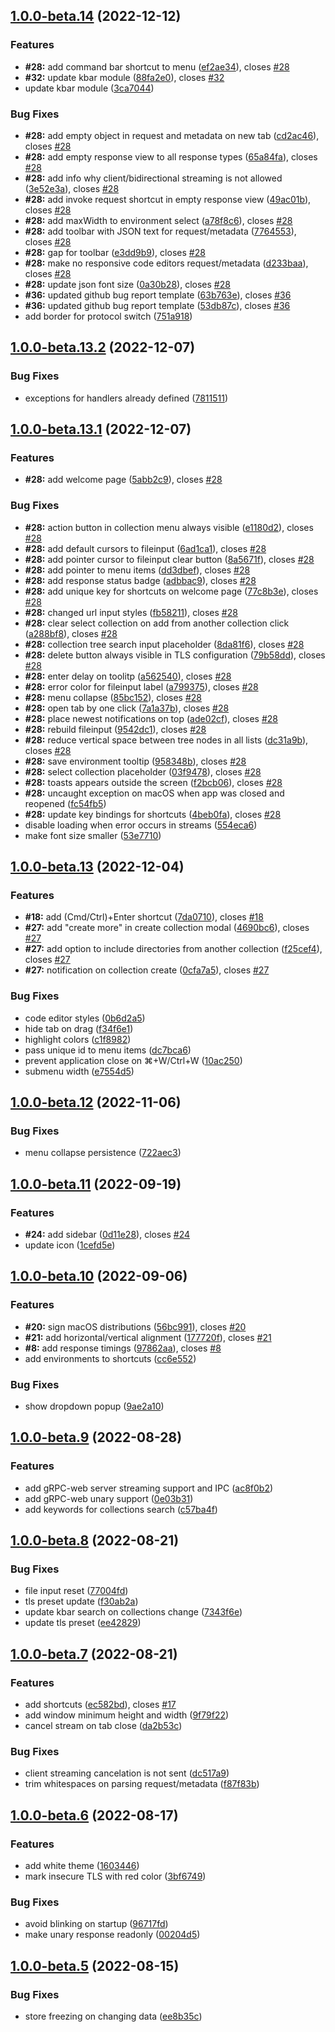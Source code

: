 

## [1.0.0-beta.14](https://github.com/getezy/ezy/compare/v1.0.0-beta.13.2...v1.0.0-beta.14) (2022-12-12)


### Features

* **#28:** add command bar shortcut to menu ([ef2ae34](https://github.com/getezy/ezy/commit/ef2ae343f43b40f424fc6352b53be8290d4f6c0c)), closes [#28](https://github.com/getezy/ezy/issues/28)
* **#32:** update kbar module ([88fa2e0](https://github.com/getezy/ezy/commit/88fa2e0eabfffc76bd7a8138dce51eaed5a0c001)), closes [#32](https://github.com/getezy/ezy/issues/32)
* update kbar module ([3ca7044](https://github.com/getezy/ezy/commit/3ca7044d6ab48625a56aed0ff88cb36a3219d127))


### Bug Fixes

* **#28:** add empty object in request and metadata on new tab ([cd2ac46](https://github.com/getezy/ezy/commit/cd2ac46c1454bd79a9ca6b2ac41e7241a214939e)), closes [#28](https://github.com/getezy/ezy/issues/28)
* **#28:** add empty response view to all response types ([65a84fa](https://github.com/getezy/ezy/commit/65a84fa32a30ef3564f656d5cb745bede20b2211)), closes [#28](https://github.com/getezy/ezy/issues/28)
* **#28:** add info why client/bidirectional streaming is not allowed ([3e52e3a](https://github.com/getezy/ezy/commit/3e52e3aba4cbb4828d08c9239c2a09696e74c572)), closes [#28](https://github.com/getezy/ezy/issues/28)
* **#28:** add invoke request shortcut in empty response view ([49ac01b](https://github.com/getezy/ezy/commit/49ac01b1245df863009d342041512d26f0b4e855)), closes [#28](https://github.com/getezy/ezy/issues/28)
* **#28:** add maxWidth to environment select ([a78f8c6](https://github.com/getezy/ezy/commit/a78f8c6bb4baebe245ec4f2fac232285ebf24cf5)), closes [#28](https://github.com/getezy/ezy/issues/28)
* **#28:** add toolbar with JSON text for request/metadata ([7764553](https://github.com/getezy/ezy/commit/7764553832d63efc390e1fb3f8fcc7fb5a0591ba)), closes [#28](https://github.com/getezy/ezy/issues/28)
* **#28:** gap for toolbar ([e3dd9b9](https://github.com/getezy/ezy/commit/e3dd9b94a0032a9093214a8ac99ae0a72d94dc0d)), closes [#28](https://github.com/getezy/ezy/issues/28)
* **#28:** make no responsive code editors request/metadata ([d233baa](https://github.com/getezy/ezy/commit/d233baa051c346e68d5c8d9f49e5092b939fb3a0)), closes [#28](https://github.com/getezy/ezy/issues/28)
* **#28:** update json font size ([0a30b28](https://github.com/getezy/ezy/commit/0a30b2816be97d1083d688b5e3080c902abe74fa)), closes [#28](https://github.com/getezy/ezy/issues/28)
* **#36:** updated github bug report template ([63b763e](https://github.com/getezy/ezy/commit/63b763eef5118b6c9b83717457bd5c65d0ecf0b2)), closes [#36](https://github.com/getezy/ezy/issues/36)
* **#36:** updated github bug report template ([53db87c](https://github.com/getezy/ezy/commit/53db87cb093869f3dfa37bc6b4bea1c4c5e18db9)), closes [#36](https://github.com/getezy/ezy/issues/36)
* add border for protocol switch ([751a918](https://github.com/getezy/ezy/commit/751a918bb4beb91e15fcea7a266d0f13ef0e97b1))

## [1.0.0-beta.13.2](https://github.com/getezy/ezy/compare/v1.0.0-beta.13.1...v1.0.0-beta.13.2) (2022-12-07)


### Bug Fixes

* exceptions for handlers already defined ([7811511](https://github.com/getezy/ezy/commit/781151101f55d3bf998c37c2c3dc59ba1c275a8a))

## [1.0.0-beta.13.1](https://github.com/getezy/ezy/compare/v1.0.0-beta.13...v1.0.0-beta.13.1) (2022-12-07)


### Features

* **#28:** add welcome page ([5abb2c9](https://github.com/getezy/ezy/commit/5abb2c9daf0408e1690ea3beccd696188a76b50d)), closes [#28](https://github.com/getezy/ezy/issues/28)


### Bug Fixes

* **#28:** action button in collection menu always visible ([e1180d2](https://github.com/getezy/ezy/commit/e1180d2c7e64496d68d17e5dddd2f62491ebb6c3)), closes [#28](https://github.com/getezy/ezy/issues/28)
* **#28:** add default cursors to fileinput ([6ad1ca1](https://github.com/getezy/ezy/commit/6ad1ca1eac602443dda15ae68829687cad2d8cfa)), closes [#28](https://github.com/getezy/ezy/issues/28)
* **#28:** add pointer cursor to fileinput clear button ([8a5671f](https://github.com/getezy/ezy/commit/8a5671fa59b379fd57f1b00e47d6d454a0b4a956)), closes [#28](https://github.com/getezy/ezy/issues/28)
* **#28:** add pointer to menu items ([dd3dbef](https://github.com/getezy/ezy/commit/dd3dbef35b337dc152b280ef1d47505834578a6c)), closes [#28](https://github.com/getezy/ezy/issues/28)
* **#28:** add response status badge ([adbbac9](https://github.com/getezy/ezy/commit/adbbac95e40b085d7b9bff0635e4392eede143b0)), closes [#28](https://github.com/getezy/ezy/issues/28)
* **#28:** add unique key for shortcuts on welcome page ([77c8b3e](https://github.com/getezy/ezy/commit/77c8b3e615035db5e7f62158e3f424add0d3b354)), closes [#28](https://github.com/getezy/ezy/issues/28)
* **#28:** changed url input styles ([fb58211](https://github.com/getezy/ezy/commit/fb5821106deefa6abd3f039985c601622710a7c5)), closes [#28](https://github.com/getezy/ezy/issues/28)
* **#28:** clear select collection on add from another collection click ([a288bf8](https://github.com/getezy/ezy/commit/a288bf8673f706c10070e9b866592aab10f41699)), closes [#28](https://github.com/getezy/ezy/issues/28)
* **#28:** collection tree search input placeholder ([8da81f6](https://github.com/getezy/ezy/commit/8da81f602fb868d819f8b1e86992772b18c0e371)), closes [#28](https://github.com/getezy/ezy/issues/28)
* **#28:** delete button always visible in TLS configuration ([79b58dd](https://github.com/getezy/ezy/commit/79b58ddf2419bcbb194942797a99e42988a95fc3)), closes [#28](https://github.com/getezy/ezy/issues/28)
* **#28:** enter delay on toolitp ([a562540](https://github.com/getezy/ezy/commit/a562540028d9003290865eca62b7cbff90da5603)), closes [#28](https://github.com/getezy/ezy/issues/28)
* **#28:** error color for fileinput label ([a799375](https://github.com/getezy/ezy/commit/a7993751ce37b0c3b2ef95f79a8c379a4fd1bc95)), closes [#28](https://github.com/getezy/ezy/issues/28)
* **#28:** menu collapse ([85bc152](https://github.com/getezy/ezy/commit/85bc152ecd14693743c6b4794bf2a25c7eec10eb)), closes [#28](https://github.com/getezy/ezy/issues/28)
* **#28:** open tab by one click ([7a1a37b](https://github.com/getezy/ezy/commit/7a1a37b1510fd8e120d094723228a5f256a616dc)), closes [#28](https://github.com/getezy/ezy/issues/28)
* **#28:** place newest notifications on top ([ade02cf](https://github.com/getezy/ezy/commit/ade02cf05c29581d83d7eea05d9b81e9596afd3a)), closes [#28](https://github.com/getezy/ezy/issues/28)
* **#28:** rebuild fileinput ([9542dc1](https://github.com/getezy/ezy/commit/9542dc1acc4623167b1edd5eb89e5c03ae7a28ea)), closes [#28](https://github.com/getezy/ezy/issues/28)
* **#28:** reduce vertical space between tree nodes in all lists ([dc31a9b](https://github.com/getezy/ezy/commit/dc31a9bb73f0d05981e2476fe80d389578e85b4c)), closes [#28](https://github.com/getezy/ezy/issues/28)
* **#28:** save environment tooltip ([958348b](https://github.com/getezy/ezy/commit/958348ba336fc30ad3fc2ce15112a7894505cdc3)), closes [#28](https://github.com/getezy/ezy/issues/28)
* **#28:** select collection placeholder ([03f9478](https://github.com/getezy/ezy/commit/03f9478a3ba00c9382ed1875d8fd928bd491de27)), closes [#28](https://github.com/getezy/ezy/issues/28)
* **#28:** toasts appears outside the screen ([f2bcb06](https://github.com/getezy/ezy/commit/f2bcb061ffc7d889859e4956969bda2fc1c78bec)), closes [#28](https://github.com/getezy/ezy/issues/28)
* **#28:** uncaught exception on macOS when app was closed and reopened ([fc54fb5](https://github.com/getezy/ezy/commit/fc54fb59e53517a6b899defe8dd3fdf01d80b49a))
* **#28:** update key bindings for shortcuts ([4beb0fa](https://github.com/getezy/ezy/commit/4beb0fa9d080cec3eb01543107d13a0303a1e178)), closes [#28](https://github.com/getezy/ezy/issues/28)
* disable loading when error occurs in streams ([554eca6](https://github.com/getezy/ezy/commit/554eca6fa98ddb7570b00370b503d6a3da738069))
* make font size smaller ([53e7710](https://github.com/getezy/ezy/commit/53e7710e966ed8193531ce6fbd6b34b64b0017db))

## [1.0.0-beta.13](https://github.com/getezy/ezy/compare/v1.0.0-beta.12...v1.0.0-beta.13) (2022-12-04)


### Features

* **#18:** add (Cmd/Ctrl)+Enter shortcut ([7da0710](https://github.com/getezy/ezy/commit/7da071049b9b0b6453c3769c585e99dcb128dafe)), closes [#18](https://github.com/getezy/ezy/issues/18)
* **#27:** add "create more" in create collection modal ([4690bc6](https://github.com/getezy/ezy/commit/4690bc62d9448acc8902d6baf31f35a2b3282939)), closes [#27](https://github.com/getezy/ezy/issues/27)
* **#27:** add option to include directories from another collection ([f25cef4](https://github.com/getezy/ezy/commit/f25cef4d452fff06a7134811fccb997c0792d6a5)), closes [#27](https://github.com/getezy/ezy/issues/27)
* **#27:** notification on collection create ([0cfa7a5](https://github.com/getezy/ezy/commit/0cfa7a5c78e403a95699be2b3daef907127e2cbb)), closes [#27](https://github.com/getezy/ezy/issues/27)


### Bug Fixes

* code editor styles ([0b6d2a5](https://github.com/getezy/ezy/commit/0b6d2a552454c39d5d12436dbbd51c4e7d86e888))
* hide tab on drag ([f34f6e1](https://github.com/getezy/ezy/commit/f34f6e1b749afea4de8378774bb4e4ff58bfdb8c))
* highlight colors ([c1f8982](https://github.com/getezy/ezy/commit/c1f8982e47668e50a48bfdd25f76a5b38a69ce6c))
* pass unique id to menu items ([dc7bca6](https://github.com/getezy/ezy/commit/dc7bca687240335e5a811b26b0b6df094a230ef6))
* prevent application close on ⌘+W/Ctrl+W ([10ac250](https://github.com/getezy/ezy/commit/10ac250a2c360aa7c24c01cd56c78045c115fd2e))
* submenu width ([e7554d5](https://github.com/getezy/ezy/commit/e7554d5a44831411fa79e69a628d1f8e704e7736))

## [1.0.0-beta.12](https://github.com/getezy/ezy/compare/v1.0.0-beta.11...v1.0.0-beta.12) (2022-11-06)


### Bug Fixes

* menu collapse persistence ([722aec3](https://github.com/getezy/ezy/commit/722aec3a879b60a05f889872ac78bfcdbb478672))

## [1.0.0-beta.11](https://github.com/getezy/ezy/compare/v1.0.0-beta.10...v1.0.0-beta.11) (2022-09-19)


### Features

* **#24:** add sidebar ([0d11e28](https://github.com/getezy/ezy/commit/0d11e284e1e247b56d6ba79a30a7c4be4511faa4)), closes [#24](https://github.com/getezy/ezy/issues/24)
* update icon ([1cefd5e](https://github.com/getezy/ezy/commit/1cefd5e53600e9c225ef6f45e1e8e38c6a3d3655))

## [1.0.0-beta.10](https://github.com/getezy/ezy/compare/v1.0.0-beta.9...v1.0.0-beta.10) (2022-09-06)


### Features

* **#20:** sign macOS distributions ([56bc991](https://github.com/getezy/ezy/commit/56bc991e2907b20bae5b5c1561f5d5fb08458dc2)), closes [#20](https://github.com/getezy/ezy/issues/20)
* **#21:** add horizontal/vertical alignment ([177720f](https://github.com/getezy/ezy/commit/177720f8c2ac874e2acf15dd700a5d9ad056a2d5)), closes [#21](https://github.com/getezy/ezy/issues/21)
* **#8:** add response timings ([97862aa](https://github.com/getezy/ezy/commit/97862aa2dff53c425502f4f5b27beaa10975ef26)), closes [#8](https://github.com/getezy/ezy/issues/8)
* add environments to shortcuts ([cc6e552](https://github.com/getezy/ezy/commit/cc6e5521b5447f1a75d0fb0fe3ddff3dd8c68d1e))


### Bug Fixes

* show dropdown popup ([9ae2a10](https://github.com/getezy/ezy/commit/9ae2a104f20f079468d651d57ae926248fd4344a))

## [1.0.0-beta.9](https://github.com/getezy/ezy/compare/v1.0.0-beta.8...v1.0.0-beta.9) (2022-08-28)


### Features

* add gRPC-web server streaming support and IPC ([ac8f0b2](https://github.com/getezy/ezy/commit/ac8f0b26d25fcc824792d79ede4bfc987c4c24ac))
* add gRPC-web unary support ([0e03b31](https://github.com/getezy/ezy/commit/0e03b31e35f72b8376346e4602591bfa01157955))
* add keywords for collections search ([c57ba4f](https://github.com/getezy/ezy/commit/c57ba4f8e02d5662d4a0f1d1bd7f720185196e56))

## [1.0.0-beta.8](https://github.com/getezy/ezy/compare/v1.0.0-beta.7...v1.0.0-beta.8) (2022-08-21)


### Bug Fixes

* file input reset ([77004fd](https://github.com/getezy/ezy/commit/77004fd2c2a47653b605666378fb8333783d35d0))
* tls preset update ([f30ab2a](https://github.com/getezy/ezy/commit/f30ab2a15a03e11b5a7ad6769dcf3d5d0c993c84))
* update kbar search on collections change ([7343f6e](https://github.com/getezy/ezy/commit/7343f6e1faac8055d3a8a633146348ba9ecefac2))
* update tls preset ([ee42829](https://github.com/getezy/ezy/commit/ee4282994532e8703b4a319930dfe92e912f2ce9))

## [1.0.0-beta.7](https://github.com/getezy/ezy/compare/v1.0.0-beta.6...v1.0.0-beta.7) (2022-08-21)


### Features

* add shortcuts ([ec582bd](https://github.com/getezy/ezy/commit/ec582bd1eb1d02e77b94e5b67157d6786fb581eb)), closes [#17](https://github.com/getezy/ezy/issues/17)
* add window minimum height and width ([9f79f22](https://github.com/getezy/ezy/commit/9f79f22c4896d8af4b1942c2f2048660ebf163a5))
* cancel stream on tab close ([da2b53c](https://github.com/getezy/ezy/commit/da2b53cec9574e341eab1620f102a2429c9ff31f))


### Bug Fixes

* client streaming cancelation is not sent ([dc517a9](https://github.com/getezy/ezy/commit/dc517a9349c9a6639959a9f5564577cd00ccc070))
* trim whitespaces on parsing request/metadata ([f87f83b](https://github.com/getezy/ezy/commit/f87f83ba21a57a04308a9763104405342aa0325c))

## [1.0.0-beta.6](https://github.com/getezy/ezy/compare/v1.0.0-beta.5...v1.0.0-beta.6) (2022-08-17)


### Features

* add white theme ([1603446](https://github.com/getezy/ezy/commit/1603446f7a3f0876f4d3cf1cb5e2a5967e39bade))
* mark insecure TLS with red color ([3bf6749](https://github.com/getezy/ezy/commit/3bf6749da5b95daf2046cb7446d9704693a532a9))


### Bug Fixes

* avoid blinking on startup ([96717fd](https://github.com/getezy/ezy/commit/96717fd305f5fab4dd1157d8763259f997fab7d6))
* make unary response readonly ([00204d5](https://github.com/getezy/ezy/commit/00204d58c23d5402ec51b02ee3b8f4c0c7510b44))

## [1.0.0-beta.5](https://github.com/getezy/ezy/compare/v1.0.0-beta.4...v1.0.0-beta.5) (2022-08-15)


### Bug Fixes

* store freezing on changing data ([ee8b35c](https://github.com/getezy/ezy/commit/ee8b35cf7ffb48c311f9da58c2037aeb8d98ae70))